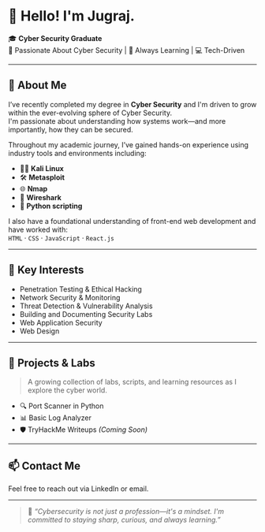 # 👋 Hello! I'm Jugraj.

🎓 **Cyber Security Graduate**  
🔐 Passionate About Cyber Security | 🧠 Always Learning | 💻 Tech-Driven

---

## 💼 About Me

I’ve recently completed my degree in **Cyber Security** and I'm driven to grow within the ever-evolving sphere of Cyber Security.  
I'm passionate about understanding how systems work—and more importantly, how they can be secured.

Throughout my academic journey, I’ve gained hands-on experience using industry tools and environments including:

- 🐱‍💻 **Kali Linux**
- 🛠️ **Metasploit**
- 🌐 **Nmap**
- 📡 **Wireshark**
- 🐍 **Python scripting**

I also have a foundational understanding of front-end web development and have worked with:  
`HTML` · `CSS` · `JavaScript` · `React.js`

---

## 🚀 Key Interests

- Penetration Testing & Ethical Hacking  
- Network Security & Monitoring  
- Threat Detection & Vulnerability Analysis  
- Building and Documenting Security Labs  
- Web Application Security  
- Web Design
  
---

## 📂 Projects & Labs

> A growing collection of labs, scripts, and learning resources as I explore the cyber world.

- 🔍 Port Scanner in Python
- 📊 Basic Log Analyzer
- 🛡️ TryHackMe Writeups *(Coming Soon)*

---

## 📫 Contact Me

Feel free to reach out via LinkedIn or email.

---

> 🌟 *“Cybersecurity is not just a profession—it's a mindset. I'm committed to staying sharp, curious, and always learning.”*
